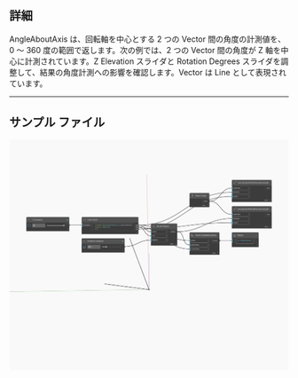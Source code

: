 ## 詳細
AngleAboutAxis は、回転軸を中心とする 2 つの Vector 間の角度の計測値を、0 ～ 360 度の範囲で返します。次の例では、2 つの Vector 間の角度が Z 軸を中心に計測されています。Z Elevation スライダと Rotation Degrees スライダを調整して、結果の角度計測への影響を確認します。Vector は Line として表現されています。
___
## サンプル ファイル

![AngleAboutAxis](./Autodesk.DesignScript.Geometry.Vector.AngleAboutAxis_img.jpg)

